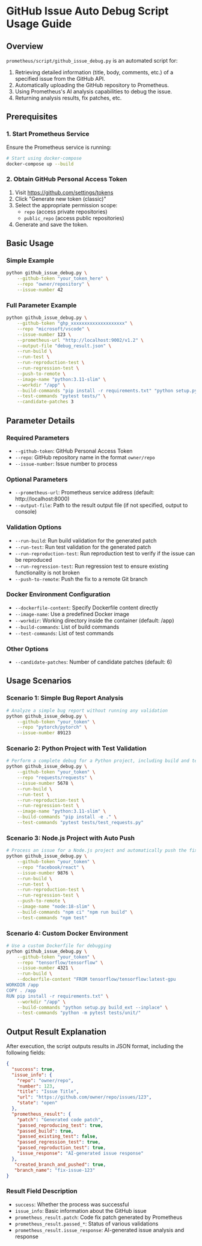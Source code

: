 # GitHub Issue Auto Debug Script Usage Guide

## Overview

`prometheus/script/github_issue_debug.py` is an automated script for:
1. Retrieving detailed information (title, body, comments, etc.) of a specified issue from the GitHub API.
2. Automatically uploading the GitHub repository to Prometheus.
3. Using Prometheus's AI analysis capabilities to debug the issue.
4. Returning analysis results, fix patches, etc.

## Prerequisites

### 1. Start Prometheus Service
Ensure the Prometheus service is running:
```bash
# Start using docker-compose
docker-compose up --build
```

### 2. Obtain GitHub Personal Access Token
1. Visit https://github.com/settings/tokens
2. Click "Generate new token (classic)"
3. Select the appropriate permission scope:
   - `repo` (access private repositories)
   - `public_repo` (access public repositories)
4. Generate and save the token.

## Basic Usage

### Simple Example
```bash
python github_issue_debug.py \
    --github-token "your_token_here" \
    --repo "owner/repository" \
    --issue-number 42
```

### Full Parameter Example
```bash
python github_issue_debug.py \
    --github-token "ghp_xxxxxxxxxxxxxxxxxxxx" \
    --repo "microsoft/vscode" \
    --issue-number 123 \
    --prometheus-url "http://localhost:9002/v1.2" \
    --output-file "debug_result.json" \
    --run-build \
    --run-test \
    --run-reproduction-test \
    --run-regression-test \
    --push-to-remote \
    --image-name "python:3.11-slim" \
    --workdir "/app" \
    --build-commands "pip install -r requirements.txt" "python setup.py build" \
    --test-commands "pytest tests/" \
    --candidate-patches 3
```

## Parameter Details

### Required Parameters
- `--github-token`: GitHub Personal Access Token
- `--repo`: GitHub repository name in the format `owner/repo`
- `--issue-number`: Issue number to process

### Optional Parameters
- `--prometheus-url`: Prometheus service address (default: http://localhost:8000)
- `--output-file`: Path to the result output file (if not specified, output to console)

### Validation Options
- `--run-build`: Run build validation for the generated patch
- `--run-test`: Run test validation for the generated patch
- `--run-reproduction-test`: Run reproduction test to verify if the issue can be reproduced
- `--run-regression-test`: Run regression test to ensure existing functionality is not broken
- `--push-to-remote`: Push the fix to a remote Git branch

### Docker Environment Configuration
- `--dockerfile-content`: Specify Dockerfile content directly
- `--image-name`: Use a predefined Docker image
- `--workdir`: Working directory inside the container (default: /app)
- `--build-commands`: List of build commands
- `--test-commands`: List of test commands

### Other Options
- `--candidate-patches`: Number of candidate patches (default: 6)

## Usage Scenarios

### Scenario 1: Simple Bug Report Analysis
```bash
# Analyze a simple bug report without running any validation
python github_issue_debug.py \
    --github-token "your_token" \
    --repo "pytorch/pytorch" \
    --issue-number 89123
```

### Scenario 2: Python Project with Test Validation
```bash
# Perform a complete debug for a Python project, including build and test validation
python github_issue_debug.py \
    --github-token "your_token" \
    --repo "requests/requests" \
    --issue-number 5678 \
    --run-build \
    --run-test \
    --run-reproduction-test \
    --run-regression-test \
    --image-name "python:3.11-slim" \
    --build-commands "pip install -e ." \
    --test-commands "pytest tests/test_requests.py"
```

### Scenario 3: Node.js Project with Auto Push
```bash
# Process an issue for a Node.js project and automatically push the fix to a remote branch
python github_issue_debug.py \
    --github-token "your_token" \
    --repo "facebook/react" \
    --issue-number 9876 \
    --run-build \
    --run-test \
    --run-reproduction-test \
    --run-regression-test \
    --push-to-remote \
    --image-name "node:18-slim" \
    --build-commands "npm ci" "npm run build" \
    --test-commands "npm test"
```

### Scenario 4: Custom Docker Environment
```bash
# Use a custom Dockerfile for debugging
python github_issue_debug.py \
    --github-token "your_token" \
    --repo "tensorflow/tensorflow" \
    --issue-number 4321 \
    --run-build \
    --dockerfile-content "FROM tensorflow/tensorflow:latest-gpu
WORKDIR /app
COPY . /app
RUN pip install -r requirements.txt" \
    --workdir "/app" \
    --build-commands "python setup.py build_ext --inplace" \
    --test-commands "python -m pytest tests/unit/"
```

## Output Result Explanation

After execution, the script outputs results in JSON format, including the following fields:

```json
{
  "success": true,
  "issue_info": {
    "repo": "owner/repo",
    "number": 123,
    "title": "Issue Title",
    "url": "https://github.com/owner/repo/issues/123",
    "state": "open"
  },
  "prometheus_result": {
    "patch": "Generated code patch",
    "passed_reproducing_test": true,
    "passed_build": true,
    "passed_existing_test": false,
    "passed_regression_test": true, 
    "passed_reproduction_test": true,
    "issue_response": "AI-generated issue response"
  },
   "created_branch_and_pushed": true,
   "branch_name": "fix-issue-123"
}
```

### Result Field Description
- `success`: Whether the process was successful
- `issue_info`: Basic information about the GitHub issue
- `prometheus_result.patch`: Code fix patch generated by Prometheus
- `prometheus_result.passed_*`: Status of various validations
- `prometheus_result.issue_response`: AI-generated issue analysis and response
